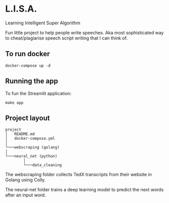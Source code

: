 # L.I.S.A.
Learning Intelligent Super Algorithm

Fun little project to help people write speeches. Aka most sophisticated way to cheat/plagiarise speech script writing that I can think of.

## To run docker 
 ```
 docker-compose up -d
 ```
## Running the app
To fun the Streamlit application:
```
make app
```
## Project layout 
```
project
│   README.md
│   docker-compose.yml
│
└───webscraping (golang)
│
└───neural_net (python)
        │
        └───data_cleaning
```
The webscraping folder collects TedX transcripts from their website in Golang using Colly.

The neural-net folder trains a deep learning model to predict the next words after an input word.
